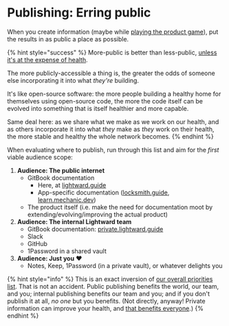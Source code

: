 # Publishing: Erring public

When you create information (maybe while [playing the product game](product/)), put the results in as public a place as possible.

{% hint style="success" %}
More-public is better than less-public, [unless it's at the expense of health](priorities.md).

The more publicly-accessible a thing is, the greater the odds of someone else incorporating it into what _they're_ building.

It's like open-source software: the more people building a healthy home for themselves using open-source code, the more the code itself can be evolved into something that is itself healthier and more capable.

Same deal here: as we share what we make as we work on our health, and as others incorporate it into what _they_ make as _they_ work on their health, the more stable and healthy the whole network becomes.
{% endhint %}

When evaluating where to publish, run through this list and aim for the _first_ viable audience scope:

1. **Audience: The public internet**
   * GitBook documentation
     * Here, at [lightward.guide](https://www.lightward.guide/)
     * App-specific documentation ([locksmith.guide](https://www.locksmith.guide/), [learn.mechanic.dev](https://learn.mechanic.dev/))
   * The product itself (i.e. make the need for documentation moot by extending/evolving/improving the actual product)
2. **Audience: The internal Lightward team**
   * GitBook documentation: [private.lightward.guide](https://private.lightward.guide/)
   * Slack
   * GitHub
   * 1Password in a shared vault
3. **Audience: Just you** :heart:
   * Notes, Keep, 1Password (in a private vault), or whatever delights you

{% hint style="info" %}
This is an exact inversion of [our overall priorities list](priorities.md). That is not an accident. Public publishing benefits the world, our team, and you; internal publishing benefits our team and you; and if you don't publish it at all, _no one_ but you benefits. (Not directly, anyway! Private information can improve your health, and [that benefits everyone](priorities.md).)
{% endhint %}

